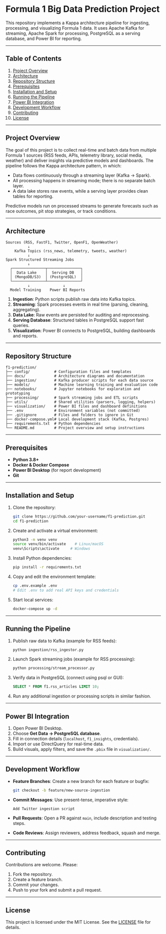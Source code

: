 # Formula 1 Big Data Prediction Project

This repository implements a Kappa architecture pipeline for ingesting, processing, and visualizing Formula 1 data. It uses Apache Kafka for streaming, Apache Spark for processing, PostgreSQL as a serving database, and Power BI for reporting.

---

## Table of Contents

1. [Project Overview](#project-overview)
2. [Architecture](#architecture)
3. [Repository Structure](#repository-structure)
4. [Prerequisites](#prerequisites)
5. [Installation and Setup](#installation-and-setup)
6. [Running the Pipeline](#running-the-pipeline)
7. [Power BI Integration](#power-bi-integration)
8. [Development Workflow](#development-workflow)
9. [Contributing](#contributing)
10. [License](#license)

---

## Project Overview

The goal of this project is to collect real-time and batch data from multiple Formula 1 sources (RSS feeds, APIs, telemetry library, social media, weather) and deliver insights via predictive models and dashboards. The pipeline follows the Kappa architecture pattern, in which:

- Data flows continuously through a streaming layer (Kafka → Spark).
- All processing happens in streaming mode; there is no separate batch layer.
- A data lake stores raw events, while a serving layer provides clean tables for reporting.

Predictive models run on processed streams to generate forecasts such as race outcomes, pit stop strategies, or track conditions.

---

## Architecture

```text
Sources (RSS, FastF1, Twitter, OpenF1, OpenWeather)
          ↓
    Kafka Topics (rss_news, telemetry, tweets, weather)
          ↓
Spark Structured Streaming Jobs
          ↓
  ┌───────────────┬───────────────┐
  │  Data Lake    │  Serving DB   │
  │ (MongoDB/S3)  │ (PostgreSQL)  │
  └───────────────┴───────────────┘
          ↓               ↓
  Model Training    Power BI Reports
```

1. **Ingestion**: Python scripts publish raw data into Kafka topics.
2. **Streaming**: Spark processes events in real time (parsing, cleaning, aggregating).
3. **Data Lake**: Raw events are persisted for auditing and reprocessing.
4. **Serving Database**: Structured tables in PostgreSQL support fast queries.
5. **Visualization**: Power BI connects to PostgreSQL, building dashboards and reports.

---

## Repository Structure

```
f1-prediction/
├── config/           # Configuration files and templates
├── docs/             # Architecture diagrams and documentation
├── ingestion/        # Kafka producer scripts for each data source
├── models/           # Machine learning training and evaluation code
├── notebooks/        # Jupyter notebooks for exploration and prototyping
├── processing/       # Spark streaming jobs and ETL scripts
├── utils/            # Shared utilities (parsers, logging, helpers)
├── visualization/    # Power BI files and dashboard definitions
├── .env              # Environment variables (not committed)
├── .gitignore        # Files and folders to ignore in Git
├── docker-compose.yml# Local development stack (Kafka, Postgres)
├── requirements.txt  # Python dependencies
└── README.md         # Project overview and setup instructions
```

---

## Prerequisites

- **Python 3.8+**
- **Docker & Docker Compose**
- **Power BI Desktop** (for report development)
- **Git**

---

## Installation and Setup

1. Clone the repository:
   ```bash
   git clone https://github.com/your-username/f1-prediction.git
   cd f1-prediction
   ```

2. Create and activate a virtual environment:
   ```bash
   python3 -m venv venv
   source venv/bin/activate    # Linux/macOS
   venv\Scripts\activate     # Windows
   ```

3. Install Python dependencies:
   ```bash
   pip install -r requirements.txt
   ```

4. Copy and edit the environment template:
   ```bash
   cp .env.example .env
   # Edit .env to add real API keys and credentials
   ```

5. Start local services:
   ```bash
   docker-compose up -d
   ```

---

## Running the Pipeline

1. Publish raw data to Kafka (example for RSS feeds):
   ```bash
   python ingestion/rss_ingestor.py
   ```

2. Launch Spark streaming jobs (example for RSS processing):
   ```bash
   python processing/stream_processor.py
   ```

3. Verify data in PostgreSQL (connect using psql or GUI):
   ```sql
   SELECT * FROM f1.rss_articles LIMIT 10;
   ```

4. Run any additional ingestion or processing scripts in similar fashion.

---

## Power BI Integration

1. Open Power BI Desktop.
2. Choose **Get Data → PostgreSQL database**.
3. Fill in connection details (`localhost`, `f1_insights`, credentials).
4. Import or use DirectQuery for real-time data.
5. Build visuals, apply filters, and save the `.pbix` file in `visualization/`.

---

## Development Workflow

- **Feature Branches**: Create a new branch for each feature or bugfix:
  ```bash
  git checkout -b feature/new-source-ingestion
  ```

- **Commit Messages**: Use present-tense, imperative style:
  ```
  Add Twitter ingestion script
  ```

- **Pull Requests**: Open a PR against `main`, include description and testing steps.

- **Code Reviews**: Assign reviewers, address feedback, squash and merge.

---

## Contributing

Contributions are welcome. Please:

1. Fork the repository.
2. Create a feature branch.
3. Commit your changes.
4. Push to your fork and submit a pull request.

---

## License

This project is licensed under the MIT License. See the [LICENSE](LICENSE) file for details.

